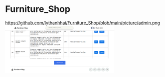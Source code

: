 # Furniture_Shop

https://github.com/lythanhhai/Furniture_Shop/blob/main/picture/admin.png
<img src="https://github.com/lythanhhai/Furniture_Shop/blob/main/picture/admin.png" width="350" title="hover text">
